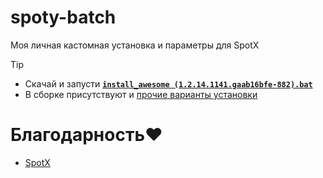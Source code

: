 # spoty-batch

Моя личная кастомная установка и параметры для SpotX

> [!tip]
> - Скачай и запусти [**`install_awesome (1.2.14.1141.gaab16bfe-882).bat`**](https://github.com/N3M1X10/spoty-batch/blob/main/packages/n3m1x10/install_awesome%20(1.2.14.1141.gaab16bfe-882).bat)
> - В сборке присутствуют и [прочие варианты установки](https://github.com/N3M1X10/spoty-batch/blob/main/packages/n3m1x10)

# Благодарность❤️
- [SpotX](https://github.com/SpotX-Official/SpotX)
